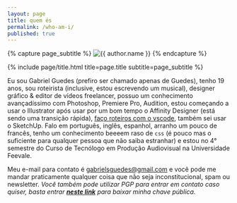 ```yaml
---
layout: page
title: quem és
permalink: /who-am-i/
published: true
---
```


<div class="page" markdown="1">

{% capture page_subtitle %}
<img
    class="me"
    alt="{{ author.name }}"
    src="https://pbs.twimg.com/profile_images/1243299774197051399/cSqK8xrv_400x400.jpg"
    srcset="{{ site.author.photo2x | relative_url }} 2x"
/>
{% endcapture %}

{% include page/title.html title=page.title subtitle=page_subtitle %}

Eu sou Gabriel Guedes (prefiro ser chamado apenas de Guedes), tenho 19 anos, sou roteirista (inclusive, estou escrevendo um musical), designer gráfico & editor de vídeos freelancer, possuo um conhecimento avançadíssimo com Photoshop, Premiere Pro, Audition, estou começando a usar o Illustrator após usar por um bom tempo o Affinity Designer (está sendo uma transição rápida), [faço roteiros com o vscode](https://twitter.com/guedesnt/status/1175304561696944128), também sei usar o SketchUp. Falo em português, inglês, espanhol, arranho um pouco de francês, tenho um conhecimento beeeem raso de `css` (é pouco mas o suficiente para qualquer pessoa que não saiba estranhar) e estou no 4° semestre do Curso de Tecnólogo em Produção Audiovisual na Universidade Feevale.

Meu e-mail para contato é [gabrielsguedes@gmail.com](mailto:gabrielsguedes@gmail.com) e você pode me mandar praticamente qualquer coisa que não seja inconstitucional, spam ou newsletter. *Você também pode utilizar PGP para entrar em contato caso quiser, basta entrar **[neste link](https://keybase.io/guedesnt)** para baixar minha chave pública.*
</div>
